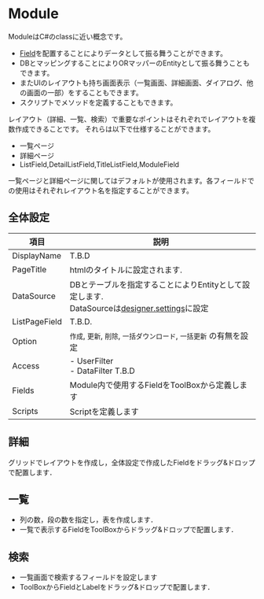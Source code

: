 # Module
ModuleはC#のclassに近い概念です。
- [Field](field.md)を配置することによりデータとして振る舞うことができます。
- DBとマッピングすることによりORマッパーのEntityとして振る舞うこともできます。
- またUIのレイアウトも持ち画面表示（一覧画面、詳細画面、ダイアログ、他の画面の一部）をすることもできます。
- スクリプトでメソッドを定義することもできます。

レイアウト（詳細、一覧、検索）で重要なポイントはそれぞれでレイアウトを複数作成できることです。
それらは以下で仕様することができます。
- 一覧ページ
- 詳細ページ
- ListField,DetailListField,TitleListField,ModuleField

一覧ページと詳細ページに関してはデフォルトが使用されます。各フィールドでの使用はそれぞれレイアウト名を指定することができます。


## 全体設定
| 項目            | 説明                                                                                           |
|---------------|----------------------------------------------------------------------------------------------|
| DisplayName   | T.B.D                                                                                        |
| PageTitle     | htmlのタイトルに設定されます.                                                                            |
| DataSource    | DBとテーブルを指定することによりEntityとして設定します.<br/>DataSourceは[designer.settings](designer_settings.md)に設定 |
| ListPageField | T.B.D.                                                                                       |
| Option        | `作成`, `更新`, `削除`, `一括ダウンロード`, `一括更新` の有無を設定                                                  |
| Access        | - UserFilter<br/> - DataFilter   T.B.D                                                       |
| Fields        | Module内で使用するFieldをToolBoxから定義します                                                             |
| Scripts       | Scriptを定義します                                                                                 |


## 詳細
グリッドでレイアウトを作成し，全体設定で作成したFieldをドラッグ&ドロップで配置します．

## 一覧
- 列の数，段の数を指定し，表を作成します．
- 一覧で表示するFieldをToolBoxからドラッグ&ドロップで配置します．


## 検索
- 一覧画面で検索するフィールドを設定します
- ToolBoxからFieldとLabelをドラッグ&ドロップで配置します．
